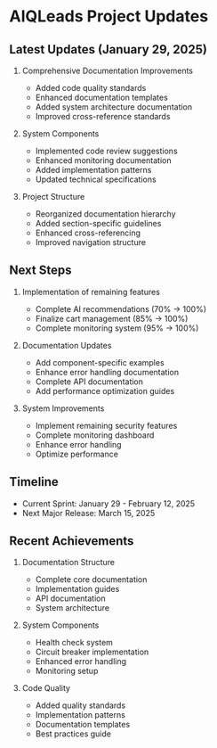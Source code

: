 # AIQLeads Project Updates

## Latest Updates (January 29, 2025)
1. Comprehensive Documentation Improvements
   - Added code quality standards
   - Enhanced documentation templates
   - Added system architecture documentation
   - Improved cross-reference standards

2. System Components
   - Implemented code review suggestions
   - Enhanced monitoring documentation
   - Added implementation patterns
   - Updated technical specifications

3. Project Structure
   - Reorganized documentation hierarchy
   - Added section-specific guidelines
   - Enhanced cross-referencing
   - Improved navigation structure

## Next Steps
1. Implementation of remaining features
   - Complete AI recommendations (70% → 100%)
   - Finalize cart management (85% → 100%)
   - Complete monitoring system (95% → 100%)

2. Documentation Updates
   - Add component-specific examples
   - Enhance error handling documentation
   - Complete API documentation
   - Add performance optimization guides

3. System Improvements
   - Implement remaining security features
   - Complete monitoring dashboard
   - Enhance error handling
   - Optimize performance

## Timeline
- Current Sprint: January 29 - February 12, 2025
- Next Major Release: March 15, 2025

## Recent Achievements
1. Documentation Structure
   - Complete core documentation
   - Implementation guides
   - API documentation
   - System architecture

2. System Components
   - Health check system
   - Circuit breaker implementation
   - Enhanced error handling
   - Monitoring setup

3. Code Quality
   - Added quality standards
   - Implementation patterns
   - Documentation templates
   - Best practices guide